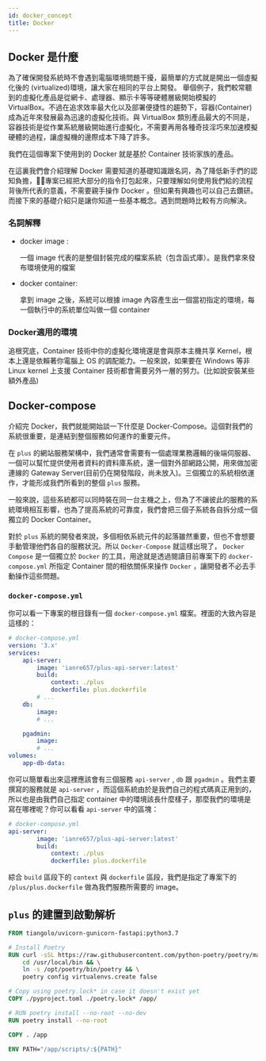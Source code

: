 ```yaml
---
id: docker_concept
title: Docker
---
```


## Docker 是什麼

為了確保開發系統時不會遇到電腦環境問題干擾，最簡單的方式就是開出一個虛擬化後的 (virtualized)環境，讓大家在相同的平台上開發。
舉個例子，我們較常聽到的虛擬化產品是從網卡、處理器、顯示卡等等硬體層級開始模擬的 VirtualBox。不過在追求效率最大化以及部署便捷性的趨勢下，容器(Container)成為近年來發展最為迅速的虛擬化技術。與 VirtualBox 類別產品最大的不同是，容器技術是從作業系統層級開始進行虛擬化，不需要再用各種奇技淫巧來加速模擬硬體的過程，讓虛擬機的邊際成本下降了許多。

我們在這個專案下使用到的 Docker 就是基於 Container 技術家族的產品。

在這裏我們會介紹理解 Docker 需要知道的基礎知識跟名詞，為了降低新手們的認知負擔，專案已經把大部分的指令打包起來，只要理解如何使用我們給的流程背後所代表的意義，不需要親手操作 Docker 。但如果有興趣也可以自己去鑽研。而接下來的基礎介紹只是讓你知道一些基本概念。遇到問題時比較有方向解決。

### 名詞解釋

* docker image :

    一個 image 代表的是整個封裝完成的檔案系統（包含函式庫）。是我們拿來發布環境使用的檔案

* docker container:

    拿到 image 之後，系統可以根據 image 內容產生出一個當初指定的環境，每一個執行中的系統單位叫做一個 container

### Docker適用的環境

追根究底，Container 技術中你的虛擬化環境還是會與原本主機共享 Kernel，根本上還是依賴著你電腦上 OS 的調配能力。一般來說，如果要在 Windows 等非 Linux kernel 上支援 Container 技術都會需要另外一層的努力。(比如說安裝某些額外產品)

## Docker-compose

介紹完 Docker，我們就能開始談一下什麼是 Docker-Compose。這個對我們的系統很重要，是連結到整個服務如何運作的重要元件。

在 `plus` 的網站服務架構中，我們通常會需要有一個處理業務邏輯的後端伺服器、一個可以幫忙提供使用者資料的資料庫系統，還一個對外部網路公開，用來做加密連線的 Gateway Server(目前仍在開發階段，尚未放入)。三個獨立的系統相依運作，才能形成我們所看到的整個 `plus` 服務。

一般來說，這些系統都可以同時裝在同一台主機之上，但為了不讓彼此的服務的系統環境相互影響，也為了提高系統的可靠度，我們會把三個子系統各自拆分成一個獨立的 Docker Container。

對於 `plus` 系統的開發者來說，多個相依系統元件的起落雖然重要，但也不會想要手動管理他們各自的服務狀況。所以 `Docker-Compose` 就這樣出現了， `Docker Compose` 是一個獨立於 `Docker` 的工具，用途就是透過閱讀目前專案下的 `docker-compose.yml` 所指定 Container 間的相依關係來操作 `Docker` ，讓開發者不必去手動操作這些問題。

### `docker-compose.yml`

你可以看一下專案的根目錄有一個 `docker-compose.yml` 檔案。裡面的大致內容是這樣的：

``` yml
# docker-compose.yml
version: '3.x'
services:
    api-server:
        image: 'ianre657/plus-api-server:latest'
        build:
            context: ./plus
            dockerfile: plus.dockerfile
        # ...
    db:
        image:
        # ...

    pgadmin:
        image:
        # ...
volumes:
    app-db-data:
```

你可以簡單看出來這裡應該會有三個服務 `api-server` , `db` 跟 `pgadmin` 。我們主要撰寫的服務就是 `api-server` ，而這個系統由於是我們自己的程式碼真正用到的，所以也是由我們自己指定 container 中的環境該長什麼樣子，那麼我們的環境是寫在哪裡呢？你可以看看 `api-server` 中的區塊：

``` yml
# docker-compose.yml
api-server:
        image: 'ianre657/plus-api-server:latest'
        build:
            context: ./plus
            dockerfile: plus.dockerfile
```

綜合 `build` 區段下的 `context` 與 `dockerfile` 區段，我們是指定了專案下的 `/plus/plus.dockerfile` 做為我們服務所需要的 image。

## `plus` 的建置到啟動解析

```dockerfile
FROM tiangolo/uvicorn-gunicorn-fastapi:python3.7

# Install Poetry
RUN curl -sSL https://raw.githubusercontent.com/python-poetry/poetry/master/get-poetry.py | POETRY_HOME=/opt/poetry python && \
    cd /usr/local/bin && \
    ln -s /opt/poetry/bin/poetry && \
    poetry config virtualenvs.create false

# Copy using poetry.lock* in case it doesn't exist yet
COPY ./pyproject.toml ./poetry.lock* /app/

# RUN poetry install --no-root --no-dev
RUN poetry install --no-root

COPY . /app

ENV PATH="/app/scripts/:${PATH}"

```